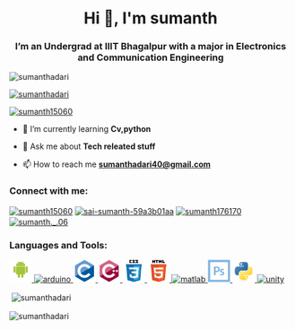 <h1 align="center">Hi 👋, I'm sumanth</h1>
<h3 align="center">I’m an Undergrad at IIIT Bhagalpur with a major in Electronics and Communication Engineering</h3>

<p align="left"> <img src="https://komarev.com/ghpvc/?username=sumanthadari&label=Profile%20views&color=0e75b6&style=flat" alt="sumanthadari" /> </p>

<p align="left"> <a href="https://github.com/ryo-ma/github-profile-trophy"><img src="https://github-profile-trophy.vercel.app/?username=sumanthadari" alt="sumanthadari" /></a> </p>

<p align="left"> <a href="https://twitter.com/sumanth15060" target="blank"><img src="https://img.shields.io/twitter/follow/sumanth15060?logo=twitter&style=for-the-badge" alt="sumanth15060" /></a> </p>

- 🌱 I’m currently learning **Cv,python**

- 💬 Ask me about **Tech releated stuff**

- 📫 How to reach me **sumanthadari40@gmail.com**

<h3 align="left">Connect with me:</h3>
<p align="left">
<a href="https://twitter.com/sumanth15060" target="blank"><img align="center" src="https://raw.githubusercontent.com/rahuldkjain/github-profile-readme-generator/master/src/images/icons/Social/twitter.svg" alt="sumanth15060" height="30" width="40" /></a>
<a href="https://linkedin.com/in/sai-sumanth-59a3b01aa" target="blank"><img align="center" src="https://raw.githubusercontent.com/rahuldkjain/github-profile-readme-generator/master/src/images/icons/Social/linked-in-alt.svg" alt="sai-sumanth-59a3b01aa" height="30" width="40" /></a>
<a href="https://fb.com/sumanth176170" target="blank"><img align="center" src="https://raw.githubusercontent.com/rahuldkjain/github-profile-readme-generator/master/src/images/icons/Social/facebook.svg" alt="sumanth176170" height="30" width="40" /></a>
<a href="https://instagram.com/sumanth._.06" target="blank"><img align="center" src="https://raw.githubusercontent.com/rahuldkjain/github-profile-readme-generator/master/src/images/icons/Social/instagram.svg" alt="sumanth._.06" height="30" width="40" /></a>
</p>

<h3 align="left">Languages and Tools:</h3>
<p align="left"> <a href="https://developer.android.com" target="_blank"> <img src="https://raw.githubusercontent.com/devicons/devicon/master/icons/android/android-original-wordmark.svg" alt="android" width="40" height="40"/> </a> <a href="https://www.arduino.cc/" target="_blank"> <img src="https://cdn.worldvectorlogo.com/logos/arduino-1.svg" alt="arduino" width="40" height="40"/> </a> <a href="https://www.cprogramming.com/" target="_blank"> <img src="https://raw.githubusercontent.com/devicons/devicon/master/icons/c/c-original.svg" alt="c" width="40" height="40"/> </a> <a href="https://www.w3schools.com/cpp/" target="_blank"> <img src="https://raw.githubusercontent.com/devicons/devicon/master/icons/cplusplus/cplusplus-original.svg" alt="cplusplus" width="40" height="40"/> </a> <a href="https://www.w3schools.com/css/" target="_blank"> <img src="https://raw.githubusercontent.com/devicons/devicon/master/icons/css3/css3-original-wordmark.svg" alt="css3" width="40" height="40"/> </a> <a href="https://www.w3.org/html/" target="_blank"> <img src="https://raw.githubusercontent.com/devicons/devicon/master/icons/html5/html5-original-wordmark.svg" alt="html5" width="40" height="40"/> </a> <a href="https://www.mathworks.com/" target="_blank"> <img src="https://upload.wikimedia.org/wikipedia/commons/2/21/Matlab_Logo.png" alt="matlab" width="40" height="40"/> </a> <a href="https://www.photoshop.com/en" target="_blank"> <img src="https://raw.githubusercontent.com/devicons/devicon/master/icons/photoshop/photoshop-line.svg" alt="photoshop" width="40" height="40"/> </a> <a href="https://www.python.org" target="_blank"> <img src="https://raw.githubusercontent.com/devicons/devicon/master/icons/python/python-original.svg" alt="python" width="40" height="40"/> </a> <a href="https://unity.com/" target="_blank"> <img src="https://www.vectorlogo.zone/logos/unity3d/unity3d-icon.svg" alt="unity" width="40" height="40"/> </a> </p>





<p>&nbsp;<img align="center" src="https://github-readme-stats.vercel.app/api?username=sumanthadari&show_icons=true&locale=en" alt="sumanthadari" /></p>

<p><img align="center" src="https://github-readme-streak-stats.herokuapp.com/?user=sumanthadari&" alt="sumanthadari" /></p>
